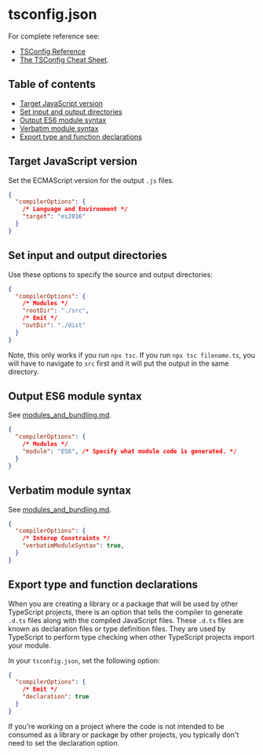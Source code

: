 # tsconfig.json

For complete reference see:

- [TSConfig Reference](https://www.typescriptlang.org/tsconfig)
- [The TSConfig Cheat Sheet](https://www.totaltypescript.com/tsconfig-cheat-sheet).

## Table of contents

<!-- toc -->

- [Target JavaScript version](#target-javascript-version)
- [Set input and output directories](#set-input-and-output-directories)
- [Output ES6 module syntax](#output-es6-module-syntax)
- [Verbatim module syntax](#verbatim-module-syntax)
- [Export type and function declarations](#export-type-and-function-declarations)

<!-- tocstop -->

## Target JavaScript version 

Set the ECMAScript version for the output `.js` files.

```json
{
  "compilerOptions": {
    /* Language and Environment */
    "target": "es2016"
  }
}
```

## Set input and output directories

Use these options to specify the source and output directories:

```json
{
  "compilerOptions": {
    /* Modules */
    "rootDir": "./src",
    /* Emit */
    "outDir": "./dist"
  }
}
```

Note, this only works if you run `npx tsc`. If you run `npx tsc filename.ts`, you will have to navigate to `src` first and it will put the output in the same directory.

## Output ES6 module syntax

See [modules_and_bundling.md](modules_and_bundling.md).

```json
{
  "compilerOptions": {
    /* Modules */
    "module": "ES6", /* Specify what module code is generated. */
  }
}
```

## Verbatim module syntax 

See [modules_and_bundling.md](modules_and_bundling.md).

```json
{
  "compilerOptions": {
    /* Interop Constraints */
    "verbatimModuleSyntax": true,
  }
}
```

## Export type and function declarations

When you are creating a library or a package that will be used by other TypeScript projects, there is an option that tells the compiler to generate `.d.ts` files along with the compiled JavaScript files. These `.d.ts` files are known as declaration files or type definition files. They are used by TypeScript to perform type checking when other TypeScript projects import your module. 

In your `tsconfig.json`, set the following option:

```json
{
  "compilerOptions": {
    /* Emit */
    "declaration": true
  }
}
```

If you're working on a project where the code is not intended to be consumed as a library or package by other projects, you typically don't need to set the declaration option.
